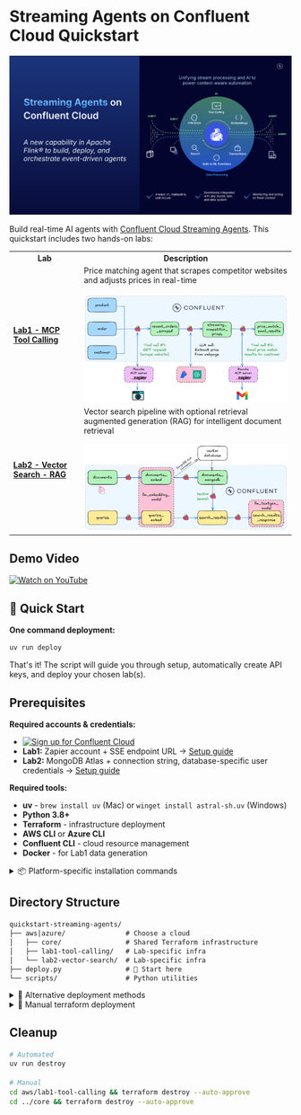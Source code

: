 # Streaming Agents on Confluent Cloud Quickstart

![Streaming Agents Intro Slide](./assets/streaming-agents-intro-slide.png)

Build real-time AI agents with [Confluent Cloud Streaming Agents](https://docs.confluent.io/cloud/current/ai/streaming-agents/overview.html). This quickstart includes two hands-on labs:

<table>
<tr>
<th width="25%">Lab</th>
<th width="75%">Description</th>
</tr>
<tr>
<td><a href="./LAB1-Walkthrough.md"><strong>Lab1 - MCP Tool Calling</strong></a></td>
<td>Price matching agent that scrapes competitor websites and adjusts prices in real-time<br><br><img src="./assets/lab1/lab1-architecture.png" alt="Lab1 Architecture"></td>
</tr>
<tr>
<td><a href="./LAB2-Walkthrough.md"><strong>Lab2 - Vector Search - RAG</strong></a></td>
<td>Vector search pipeline with optional retrieval augmented generation (RAG) for intelligent document retrieval<br><br><img src="./assets/lab2/mongodb/00_lab2_architecture.png" alt="Lab2 Architecture"></td>
</tr>
</table>

## Demo Video

[![Watch on YouTube](https://img.youtube.com/vi/F4bUUsVDBVE/hqdefault.jpg)](https://www.youtube.com/watch?v=F4bUUsVDBVE "Watch on YouTube")

## 🚀 Quick Start

**One command deployment:**

```bash
uv run deploy
```

That's it! The script will guide you through setup, automatically create API keys, and deploy your chosen lab(s).

## Prerequisites

**Required accounts & credentials:**

- [![Sign up for Confluent Cloud](https://img.shields.io/badge/Sign%20up%20for%20Confluent%20Cloud-007BFF?style=for-the-badge&logo=apachekafka&logoColor=white)](https://confluent.cloud/signup)
- **Lab1:** Zapier account + SSE endpoint URL → [Setup guide](./LAB1-Walkthrough.md#zapier-mcp-server-setup)
- **Lab2:** MongoDB Atlas + connection string, database-specific user credentials → [Setup guide](./LAB2-Walkthrough.md#mongodb-atlas-setup)

**Required tools:**

- **uv** - `brew install uv` (Mac) or `winget install astral-sh.uv` (Windows)
- **Python 3.8+**
- **Terraform** - infrastructure deployment
- **AWS CLI** or **Azure CLI**
- **Confluent CLI** - cloud resource management
- **Docker** - for Lab1 data generation

<details>
<summary>📦 Platform-specific installation commands</summary>

**Mac:**
```bash
brew install uv git && brew tap hashicorp/tap && brew install hashicorp/tap/terraform && brew install --cask confluent-cli docker-desktop  && brew install awscli  # or azure-cli
```

**Windows:**
```powershell
winget install astral-sh.uv Git.Git Docker.DockerDesktop Hashicorp.Terraform ConfluentInc.Confluent-CLI Amazon.AWSCLI  # or Microsoft.AzureCLI
```

**Linux:**
```bash
curl -LsSf https://astral.sh/uv/install.sh | sh
# Install other tools via your package manager
```

</details>


## Directory Structure

```
quickstart-streaming-agents/
├── aws|azure/               # Choose a cloud
│   ├── core/                # Shared Terraform infrastructure
│   ├── lab1-tool-calling/   # Lab-specific infra
│   └── lab2-vector-search/  # Lab-specific infra
├── deploy.py                # 🚀 Start here
└── scripts/                 # Python utilities
```

<details>
<summary>🔄 Alternative deployment methods</summary>

**Traditional Python:**
```bash
pip install -e . && python deploy.py
```

</details>

<details>
<summary>🔧 Manual terraform deployment</summary>

### Prerequisites
- All tools installed and authenticated
- Confluent Cloud API keys (Cloud Resource Management keys with EnvironmentAdmin role)

### Deploy
```bash
cd aws/  # or azure/
cd core/
terraform init && terraform apply --auto-approve
cd ../lab1-tool-calling/  # or lab2-vector-search
terraform init && terraform apply --auto-approve
```

### Required terraform.tfvars
```hcl
prefix = "streaming-agents"
cloud_provider = "aws"  # or "azure"
cloud_region = "your-region"  # must be a region supported by MongoDB free tier, otherwise Lab2 deployment will not succeed
confluent_cloud_api_key = "your-key"
confluent_cloud_api_secret = "your-secret"
ZAPIER_SSE_ENDPOINT = "https://mcp.zapier.com/api/mcp/s/your-key/sse"  # Lab1
MONGODB_CONNECTION_STRING = "mongodb+srv://cluster0.abc.mongodb.net"  # Lab2
mongodb_username = "your-db-user"  # Lab2
mongodb_password = "your-db-pass"  # Lab2
```

</details>

## Cleanup

```bash
# Automated
uv run destroy

# Manual
cd aws/lab1-tool-calling && terraform destroy --auto-approve
cd ../core && terraform destroy --auto-approve
```